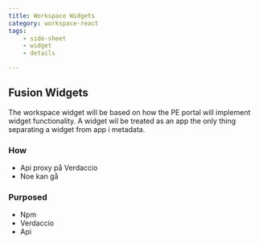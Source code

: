 ```yaml
---
title: Workspace Widgets
category: workspace-react
tags:
    - side-sheet
    - widget
    - details

---
```


## Fusion Widgets

The workspace widget will be based on how the PE portal will implement widget functionality.
A widget wil be treated as an app the only thing separating a widget from app i metadata.

### How

- Api proxy på Verdaccio
- Noe kan gå

### Purposed

- Npm
- Verdaccio
- Api

